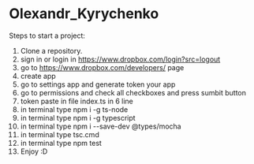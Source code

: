 # Olexandr_Kyrychenko
Steps to start a project:

1. Clone a repository.
2. sign in or login in https://www.dropbox.com/login?src=logout 
3. go to https://www.dropbox.com/developers/ page
4. create app
5. go to settings app and generate token your app
6. go to permissions and check all checkboxes and press sumbit button
7. token paste in file index.ts in 6 line
8. in terminal type npm i -g ts-node
9. in terminal type npm i -g typescript
10. in terminal type npm i --save-dev @types/mocha
11. in terminal type tsc.cmd
12. in terminal type npm test
13. Enjoy :D